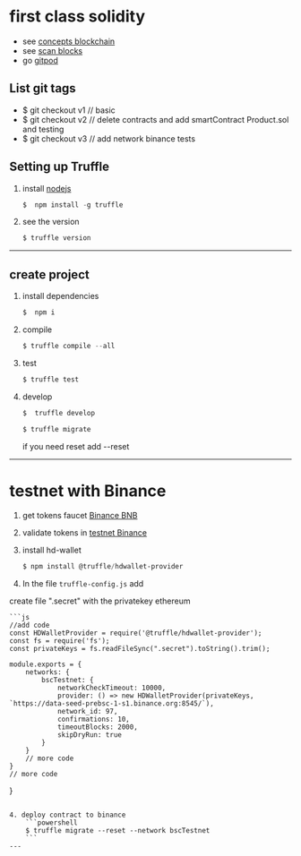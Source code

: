 # first class solidity
 - see [concepts blockchain](https://demoblockchain.org/hash)
 - see [scan blocks](https://www.blockchain.com/explorer?view=btc)
 - go [gitpod](https://www.gitpod.io/)

 ## List git tags 
 -  $ git checkout v1  // basic
 -  $ git checkout v2  // delete contracts and add smartContract Product.sol and testing
 -  $ git checkout v3  // add network binance tests

## Setting up Truffle
1. install [nodejs](https://nodejs.org/en/)

    ```powershell
    $  npm install -g truffle
    ```

2. see the version
    ```powershell
    $ truffle version
    ```
 ___

## create project

1. install dependencies
    ```powershell
    $  npm i
    ```

2.  compile
    ```powershell
    $ truffle compile --all
    ```

3.  test 
    ```powershell
    $ truffle test
    ```

4.  develop
    ```powershell
    $  truffle develop
    ```

    ```powershell
    $ truffle migrate
    ```

    if you need reset add  --reset

---

# testnet with Binance

1. get tokens faucet [Binance BNB](https://testnet.binance.org/faucet-smart)

2. validate tokens in [testnet Binance](https://testnet.bscscan.com/)

3. install hd-wallet
    ```powershell
    $ npm install @truffle/hdwallet-provider
    ```

4. In the file `truffle-config.js` add

create file ".secret" with the privatekey ethereum 

    ```js
    //add code
    const HDWalletProvider = require('@truffle/hdwallet-provider');
    const fs = require('fs');
    const privateKeys = fs.readFileSync(".secret").toString().trim();
    
    module.exports = {
        networks: {
            bscTestnet: {
                networkCheckTimeout: 10000, 
                provider: () => new HDWalletProvider(privateKeys,  `https://data-seed-prebsc-1-s1.binance.org:8545/`),
                network_id: 97,     
                confirmations: 10,
                timeoutBlocks: 2000,  
                skipDryRun: true
            }
        }
        // more code
    }
    // more code
}
```

4. deploy contract to binance 
    ```powershell
    $ truffle migrate --reset --network bscTestnet
    ```
---
